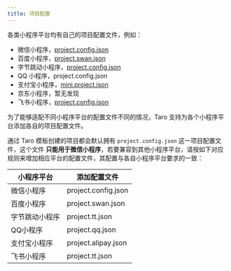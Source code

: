 ```yaml
---
title: 项目配置
---
```


各类小程序平台均有自己的项目配置文件，例如：

* 微信小程序，[project.config.json](https://developers.weixin.qq.com/miniprogram/dev/devtools/projectconfig.html?search-key=%E9%A1%B9%E7%9B%AE%E9%85%8D%E7%BD%AE)
* 百度小程序，[project.swan.json](https://smartprogram.baidu.com/docs/develop/devtools/projectconfig/)
* 字节跳动小程序，[project.config.json](https://microapp.bytedance.com/docs/zh-CN/mini-app/develop/framework/basic-reference/catalog-structure/#projectconfigjson-%E9%85%8D%E7%BD%AE%E4%BB%8B%E7%BB%8D)
* QQ 小程序，project.config.json
* 支付宝小程序，[mini.project.json](https://opendocs.alipay.com/mini/framework/project)
* 京东小程序，暂无发现
* 飞书小程序，[project.config.json](https://open.feishu.cn/document/uYjL24iN/uEzMzUjLxMzM14SMzMTN/gadget-project-configuration?from=taro)

为了能够适配不同小程序平台的配置文件不同的情况，Taro 支持为各个小程序平台添加各自的项目配置文件。

通过 Taro 模板创建的项目都会默认拥有 `project.config.json` 这一项目配置文件，这个文件 **只能用于微信小程序**，若要兼容到其他小程序平台，请按如下对应规则来增加相应平台的配置文件，其配置与各自小程序平台要求的一致：

| 小程序平台 | 添加配置文件 |
| --- | --- |
| 微信小程序 | project.config.json |
| 百度小程序 | project.swan.json |
| 字节跳动小程序 | project.tt.json |
| QQ小程序 | project.qq.json |
| 支付宝小程序 | project.alipay.json |
| 飞书小程序 | project.tt.json |
